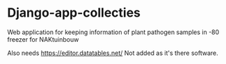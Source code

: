 # Django-app-collecties
Web application for keeping information of plant pathogen samples in -80 freezer for NAKtuinbouw

Also needs https://editor.datatables.net/ Not added as it's there software. 
